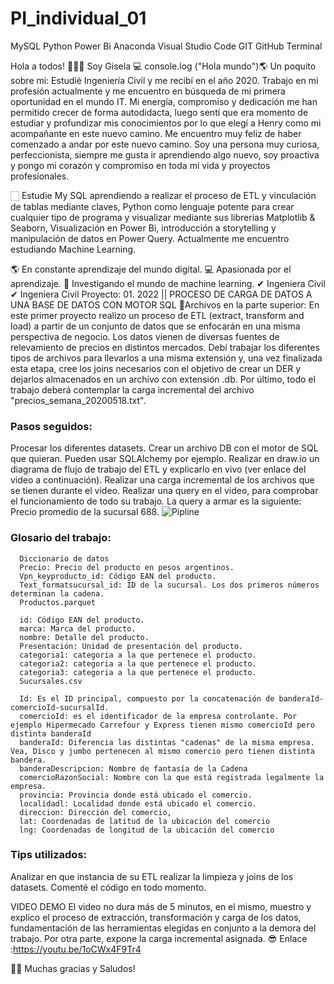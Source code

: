 # PI_individual_01
MySQL Python Power Bi Anaconda Visual Studio Code GIT GitHub Terminal

Hola a todos! 👋👩‍💻 Soy Gisela 
💻 console.log ("Hola mundo")🌎 Un poquito sobre mi: Estudié Ingeniería Civil y me recibí en el año 2020. 
Trabajo en mi profesión actualmente y me encuentro en búsqueda de mi primera oportunidad en el mundo IT.
Mi energía, compromiso y dedicación me han permitido crecer de forma autodidacta, luego sentí que era momento de estudiar y profundizar mis conocimientos por lo que elegí a Henry como mi acompañante en este nuevo camino.
Me encuentro muy feliz de haber comenzado a andar por este nuevo camino. Soy una persona muy curiosa, perfeccionista, 
siempre me gusta ir aprendiendo algo nuevo, soy proactiva y pongo mi corazón y compromiso en toda mi vida y proyectos profesionales.

🏻 Estudie My SQL aprendiendo a realizar el proceso de ETL y vinculación de tablas mediante claves, Python como lenguaje potente para crear cualquier tipo de programa y visualizar mediante sus librerias Matplotlib &
Seaborn, Visualización en Power Bi, introducción a storytelling y manipulación de datos en Power Query. Actualmente me encuentro estudiando Machine Learning.

🌎 En constante aprendizaje del mundo digital.
💻 Apasionada por el aprendizaje. 📖 Investigando el mundo de machine learning. ✔ Ingeniera Civil ✔ Ingeniera Civil
Proyecto:
 01.
2022 || PROCESO DE CARGA DE DATOS A UNA BASE DE DATOS CON MOTOR SQL
📌Archivos en la parte superior: 
En este primer proyecto realizo un proceso de ETL (extract, transform and load) a partir de un conjunto de datos que se enfocarán en una misma perspectiva de negocio. Los datos vienen de diversas fuentes de relevamiento de precios en distintos mercados. Debí trabajar los diferentes tipos de archivos para llevarlos a una misma extensión y, una vez finalizada esta etapa, cree los joins necesarios con el objetivo de crear un DER y dejarlos almacenados en un archivo con extensión .db. Por último, todo el trabajo deberá contemplar la carga incremental del archivo "precios_semana_20200518.txt".


### Pasos seguidos:
Procesar los diferentes datasets.
Crear un archivo DB con el motor de SQL que quieran. Pueden usar SQLAlchemy por ejemplo.
Realizar en draw.io un diagrama de flujo de trabajo del ETL y explicarlo en vivo (ver enlace del video a continuación).
Realizar una carga incremental de los archivos que se tienen durante el video.
Realizar una query en el video, para comprobar el funcionamiento de todo su trabajo. La query a armar es la siguiente: Precio promedio de la sucursal 688.
![Pipline](https://user-images.githubusercontent.com/104787036/198356565-ee2bf555-d960-470f-a9f7-4cd7bddd4a41.JPG)


### Glosario del trabajo:
      Diccionario de datos
      Precio: Precio del producto en pesos argentinos.
      Vpn_keyproducto_id: Código EAN del producto.
      Text_formatsucursal_id: ID de la sucursal. Los dos primeros números determinan la cadena.
      Productos.parquet  

      id: Código EAN del producto.
      marca: Marca del producto.
      nombre: Detalle del producto.
      Presentación: Unidad de presentación del producto.
      categoria1: categoria a la que pertenece el producto.
      categoria2: categoria a la que pertenece el producto.
      categoria3: categoria a la que pertenece el producto.
      Sucursales.csv  

      Id: Es el ID principal, compuesto por la concatenación de banderaId-comercioId-sucursalId.
      comercioId: es el identificador de la empresa controlante. Por ejemplo Hipermecado Carrefour y Express tienen mismo comercioId pero distinta banderaId
      banderaId: Diferencia las distintas "cadenas" de la misma empresa. Vea, Disco y jumbo pertenecen al mismo comercio pero tienen distinta bandera.
      banderaDescripcion: Nombre de fantasía de la Cadena
      comercioRazonSocial: Nombre con la que está registrada legalmente la empresa.
      provincia: Provincia donde está ubicado el comercio.
      localidadl: Localidad donde está ubicado el comercio.
      direccion: Dirección del comercio,
      lat: Coordenadas de latitud de la ubicación del comercio
      lng: Coordenadas de longitud de la ubicación del comercio

### Tips utilizados:
  Analizar en que instancia de su ETL realizar la limpieza y joins de los datasets.
  Comenté el código en todo momento.

VIDEO DEMO
El video no dura más de 5 minutos, en el mismo, muestro y explico el proceso de extracción, transformación y carga de los datos, fundamentación de las herramientas elegidas en conjunto a la demora del trabajo. Por otra parte, expone la carga incremental asignada.
	:sunglasses: Enlace :https://youtu.be/1oCWx4F9Tr4

 👩‍💻 Muchas gracias y Saludos!
